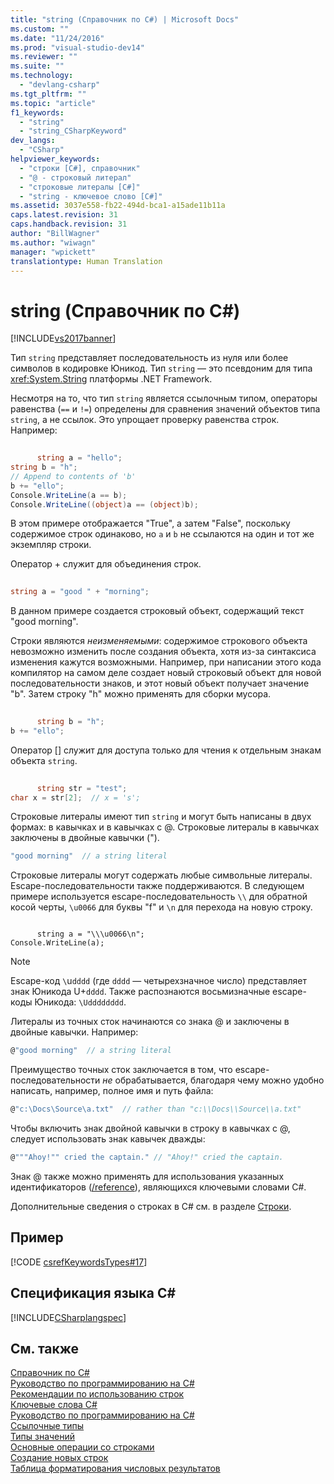 ```yaml
---
title: "string (Справочник по C#) | Microsoft Docs"
ms.custom: ""
ms.date: "11/24/2016"
ms.prod: "visual-studio-dev14"
ms.reviewer: ""
ms.suite: ""
ms.technology: 
  - "devlang-csharp"
ms.tgt_pltfrm: ""
ms.topic: "article"
f1_keywords: 
  - "string"
  - "string_CSharpKeyword"
dev_langs: 
  - "CSharp"
helpviewer_keywords: 
  - "строки [C#], справочник"
  - "@ - строковый литерал"
  - "строковые литералы [C#]"
  - "string - ключевое слово [C#]"
ms.assetid: 3037e558-fb22-494d-bca1-a15ade11b11a
caps.latest.revision: 31
caps.handback.revision: 31
author: "BillWagner"
ms.author: "wiwagn"
manager: "wpickett"
translationtype: Human Translation
---
```

# string (Справочник по C#)
[!INCLUDE[vs2017banner](../../../csharp/includes/vs2017banner.md)]

Тип `string` представляет последовательность из нуля или более символов в кодировке Юникод.  Тип `string` — это псевдоним для типа <xref:System.String> платформы .NET Framework.  
  
 Несмотря на то, что тип `string` является ссылочным типом, операторы равенства \(`==` и `!=`\) определены для сравнения значений объектов типа `string`, а не ссылок.  Это упрощает проверку равенства строк.  Например:  
  
```c#  
  
      string a = "hello";  
string b = "h";  
// Append to contents of 'b'  
b += "ello";  
Console.WriteLine(a == b);  
Console.WriteLine((object)a == (object)b);  
```  
  
 В этом примере отображается "True", а затем "False", поскольку содержимое строк одинаково, но `a` и `b` не ссылаются на один и тот же экземпляр строки.  
  
 Оператор \+ служит для объединения строк.  
  
```c#  
  
string a = "good " + "morning";  
```  
  
 В данном примере создается строковый объект, содержащий текст "good morning".  
  
 Строки являются *неизменяемыми*: содержимое строкового объекта невозможно изменить после создания объекта, хотя из\-за синтаксиса изменения кажутся возможными.  Например, при написании этого кода компилятор на самом деле создает новый строковый объект для новой последовательности знаков, и этот новый объект получает значение "b".  Затем строку "h" можно применять для сборки мусора.  
  
```c#  
  
      string b = "h";  
b += "ello";  
```  
  
 Оператор \[\] служит для доступа только для чтения к отдельным знакам объекта `string`.  
  
```c#  
  
      string str = "test";  
char x = str[2];  // x = 's';  
```  
  
 Строковые литералы имеют тип `string` и могут быть написаны в двух формах: в кавычках и в кавычках с @.  Строковые литералы в кавычках заключены в двойные кавычки \("\).  
  
```c#  
"good morning"  // a string literal  
```  
  
 Строковые литералы могут содержать любые символьные литералы.  Escape\-последовательности также поддерживаются.  В следующем примере используется escape\-последовательность `\\` для обратной косой черты, `\u0066` для буквы "f" и `\n` для перехода на новую строку.  
  
```  
  
      string a = "\\\u0066\n";  
Console.WriteLine(a);  
```  
  
> [!NOTE]
>  Escape\-код `\`u`dddd` \(где `dddd` — четырехзначное число\) представляет знак Юникода U\+`dddd`.  Также распознаются восьмизначные escape\-коды Юникода: `\Udddddddd`.  
  
 Литералы из точных сток начинаются со знака @ и заключены в двойные кавычки.  Например:  
  
```c#  
@"good morning"  // a string literal  
```  
  
 Преимущество точных сток заключается в том, что escape\-последовательности *не* обрабатывается, благодаря чему можно удобно написать, например, полное имя и путь файла:  
  
```c#  
@"c:\Docs\Source\a.txt"  // rather than "c:\\Docs\\Source\\a.txt"  
```  
  
 Чтобы включить знак двойной кавычки в строку в кавычках с @, следует использовать знак кавычек дважды:  
  
```c#  
@"""Ahoy!"" cried the captain." // "Ahoy!" cried the captain.  
```  
  
 Знак @ также можно применять для использования указанных идентификаторов \([\/reference](../../../csharp/language-reference/compiler-options/reference-compiler-option.md)\), являющихся ключевыми словами C\#.  
  
 Дополнительные сведения о строках в C\# см. в разделе [Строки](../../../csharp/programming-guide/strings/index.md).  
  
## Пример  
 [!CODE [csrefKeywordsTypes#17](../CodeSnippet/VS_Snippets_VBCSharp/csrefKeywordsTypes#17)]  
  
## Спецификация языка C\#  
 [!INCLUDE[CSharplangspec](../../../csharp/language-reference/keywords/includes/csharplangspec_md.md)]  
  
## См. также  
 [Справочник по C\#](../../../csharp/language-reference/index.md)   
 [Руководство по программированию на C\#](../../../csharp/programming-guide/index.md)   
 [Рекомендации по использованию строк](../Topic/Best%20Practices%20for%20Using%20Strings%20in%20the%20.NET%20Framework.md)   
 [Ключевые слова C\#](../../../csharp/language-reference/keywords/index.md)   
 [Руководство по программированию на C\#](../../../csharp/programming-guide/index.md)   
 [Ссылочные типы](../../../csharp/language-reference/keywords/reference-types.md)   
 [Типы значений](../../../csharp/language-reference/keywords/value-types.md)   
 [Основные операции со строками](../Topic/Basic%20String%20Operations%20in%20the%20.NET%20Framework.md)   
 [Создание новых строк](../Topic/Creating%20New%20Strings%20in%20the%20.NET%20Framework.md)   
 [Таблица форматирования числовых результатов](../../../csharp/language-reference/keywords/formatting-numeric-results-table.md)